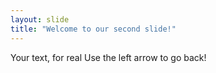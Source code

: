 ```yaml
---
layout: slide
title: "Welcome to our second slide!"
---
```

Your text, for real
Use the left arrow to go back!
